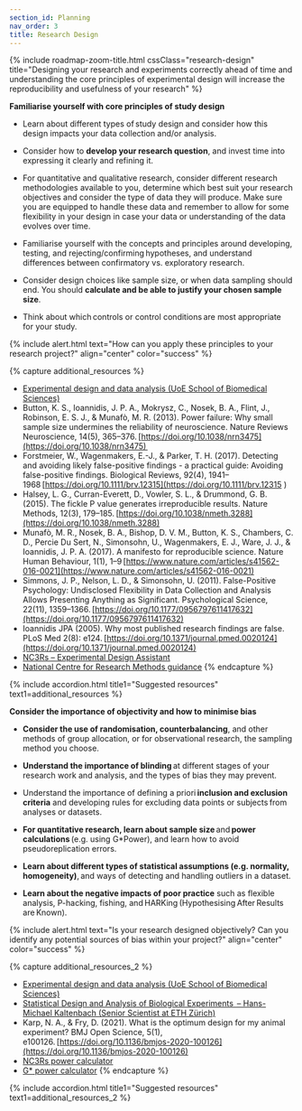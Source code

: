 ```yaml
---
section_id: Planning
nav_order: 3
title: Research Design
---
```


{% include roadmap-zoom-title.html cssClass="research-design" title="Designing your research and experiments correctly ahead of time and understanding the core principles of experimental design will increase the reproducibility and usefulness of your research" %}

**Familiarise yourself with core principles of study design**

- Learn about different types of study design and consider how this design impacts your data collection and/or analysis. 

- Consider how to **develop your research question**, and invest time into expressing it clearly and refining it.

- For quantitative and qualitative research, consider different research methodologies available to you, determine which best suit your research objectives and consider the type of data they will produce. Make sure you are equipped to handle these data and remember to allow for some flexibility in your design in case your data or understanding of the data evolves over time. 

- Familiarise yourself with the concepts and principles around developing, testing, and rejecting/confirming hypotheses, and understand differences between confirmatory vs. exploratory research. 

- Consider design choices like sample size, or when data sampling should end. You should **calculate and be able to justify your chosen sample size**.

- Think about which controls or control conditions are most appropriate for your study.

{% include alert.html text="How can you apply these principles to your research project?" align="center" color="success" %}

{% capture additional_resources %}
- [Experimental design and data analysis (UoE School of Biomedical Sciences)](https://www.ed.ac.uk/biomedical-sciences/experimental-design-and-data-analysis/)
- Button, K. S., Ioannidis, J. P. A., Mokrysz, C., Nosek, B. A., Flint, J., Robinson, E. S. J., & Munafò, M. R. (2013). Power failure: Why small sample size undermines the reliability of neuroscience. Nature Reviews Neuroscience, 14(5), 365–376. [https://doi.org/10.1038/nrn3475](https://doi.org/10.1038/nrn3475)  
- Forstmeier, W., Wagenmakers, E.-J., & Parker, T. H. (2017). Detecting and avoiding likely false-positive findings - a practical guide: Avoiding false-positive findings. Biological Reviews, 92(4), 1941–1968 [https://doi.org/10.1111/brv.12315](https://doi.org/10.1111/brv.12315
                                                                                                                                                                                                                                                                                                                         )
- Halsey, L. G., Curran-Everett, D., Vowler, S. L., & Drummond, G. B. (2015). The fickle P value generates irreproducible results. Nature Methods, 12(3), 179–185. [https://doi.org/10.1038/nmeth.3288](https://doi.org/10.1038/nmeth.3288)
- Munafò, M. R., Nosek, B. A., Bishop, D. V. M., Button, K. S., Chambers, C. D., Percie Du Sert, N., Simonsohn, U., Wagenmakers, E. J., Ware, J. J., & Ioannidis, J. P. A. (2017). A manifesto for reproducible science. Nature Human Behaviour, 1(1), 1–9 [https://www.nature.com/articles/s41562-016-0021](https://www.nature.com/articles/s41562-016-0021)
- Simmons, J. P., Nelson, L. D., & Simonsohn, U. (2011). False-Positive Psychology: Undisclosed Flexibility in Data Collection and Analysis Allows Presenting Anything as Significant. Psychological Science, 22(11), 1359–1366. [https://doi.org/10.1177/0956797611417632](https://doi.org/10.1177/0956797611417632)
- Ioannidis JPA (2005). Why most published research findings are false. PLoS Med 2(8): e124. [https://doi.org/10.1371/journal.pmed.0020124](https://doi.org/10.1371/journal.pmed.0020124)
- [NC3Rs – Experimental Design Assistant](https://nc3rs.org.uk/our-portfolio/experimental-design-assistant-eda)
- [National Centre for Research Methods guidance](https://www.ncrm.ac.uk/resources/online/)
{% endcapture %}

{% include accordion.html title1="Suggested resources" text1=additional_resources %}

**Consider the importance of objectivity and how to minimise bias**

- **Consider the use of randomisation, counterbalancing**, and other methods of group allocation, or for observational research, the sampling method you choose.  

- **Understand the importance of blinding** at different stages of your research work and analysis, and the types of bias they may prevent. 

- Understand the importance of defining a priori **inclusion and exclusion criteria** and developing rules for excluding data points or subjects from analyses or datasets. 

- **For quantitative research, learn about sample size** and **power calculations** (e.g. using G*Power), and learn how to avoid pseudoreplication errors. 

- **Learn about different types of statistical assumptions (e.g. normality, homogeneity)**, and ways of detecting and handling outliers in a dataset. 

- **Learn about the negative impacts of poor practice** such as flexible analysis, P-hacking, fishing, and HARKing (Hypothesising After Results are Known). 

{% include alert.html text="Is your research designed objectively? Can you identify any potential sources of bias within your project?" align="center" color="success" %}

{% capture additional_resources_2 %}
- [Experimental design and data analysis (UoE School of Biomedical Sciences)](https://www.ed.ac.uk/biomedical-sciences/experimental-design-and-data-analysis/)
- [Statistical Design and Analysis of Biological Experiments  – Hans-Michael Kaltenbach (Senior Scientist at ETH Zürich)](https://n.ethz.ch/~kahans/doe2021/principles-of-experimental-design.html)
- Karp, N. A., & Fry, D. (2021). What is the optimum design for my animal experiment? BMJ Open Science, 5(1), e100126. [https://doi.org/10.1136/bmjos-2020-100126](https://doi.org/10.1136/bmjos-2020-100126)
- [NC3Rs power calculator](https://eda.nc3rs.org.uk/eda/powerCalculator/minimal)
- [G* power calculator](https://www.psychologie.hhu.de/arbeitsgruppen/allgemeine-psychologie-und-arbeitspsychologie/gpower)
{% endcapture %}

{% include accordion.html title1="Suggested resources" text1=additional_resources_2 %}
